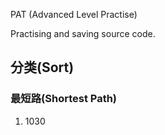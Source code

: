 ﻿PAT (Advanced Level Practise) 

Practising and saving source code.

## 分类(Sort)

### 最短路(Shortest Path)
1. 1030
